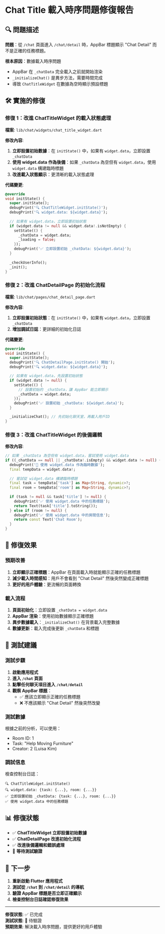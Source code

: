 # Chat Title 載入時序問題修復報告

## 🔍 問題描述

**問題**：從 `/chat` 頁面進入 `/chat/detail` 時，AppBar 標題顯示 "Chat Detail" 而不是正確的任務標題。

**根本原因**：數據載入時序問題
- AppBar 在 `_chatData` 完全載入之前就開始渲染
- `_initializeChat()` 是異步方法，需要時間完成
- 導致 `ChatTitleWidget` 在數據為空時顯示預設標題

## 🛠️ 實施的修復

### 修復 1：改進 ChatTitleWidget 的載入狀態處理

**檔案**: `lib/chat/widgets/chat_title_widget.dart`

**修改內容**:
1. **立即設置初始數據**：在 `initState()` 中，如果有 `widget.data`，立即設置 `_chatData`
2. **使用 widget.data 作為後備**：如果 `_chatData` 為空但有 `widget.data`，使用 `widget.data` 構建臨時標題
3. **改進載入狀態顯示**：更清晰的載入狀態處理

**代碼變更**:
```dart
@override
void initState() {
  super.initState();
  debugPrint('🔍 ChatTitleWidget.initState()');
  debugPrint('🔍 widget.data: ${widget.data}');
  
  // 如果有 widget.data，立即設置初始狀態
  if (widget.data != null && widget.data!.isNotEmpty) {
    setState(() {
      _chatData = widget.data;
      _loading = false;
    });
    debugPrint('✅ 立即設置初始 _chatData: ${widget.data}');
  }
  
  _checkUserInfo();
  _init();
}
```

### 修復 2：改進 ChatDetailPage 的初始化流程

**檔案**: `lib/chat/pages/chat_detail_page.dart`

**修改內容**:
1. **立即設置初始狀態**：在 `initState()` 中，如果有 `widget.data`，立即設置 `_chatData`
2. **增加調試日誌**：更詳細的初始化日誌

**代碼變更**:
```dart
@override
void initState() {
  super.initState();
  debugPrint('🔍 ChatDetailPage.initState() 開始');
  debugPrint('🔍 widget.data: ${widget.data}');

  // 如果有 widget.data，先設置初始狀態
  if (widget.data != null) {
    setState(() {
      // 設置初始的 _chatData，讓 AppBar 能立即顯示
      _chatData = widget.data;
    });
    debugPrint('✅ 設置初始 _chatData: ${widget.data}');
  }

  _initializeChat(); // 先初始化聊天室，再載入用戶ID
}
```

### 修復 3：改進 ChatTitleWidget 的後備邏輯

**修改內容**:
```dart
// 如果 _chatData 為空但有 widget.data，嘗試使用 widget.data
if ((_chatData == null || _chatData!.isEmpty) && widget.data != null) {
  debugPrint('🔄 使用 widget.data 作為臨時數據');
  final tempData = widget.data!;
  
  // 嘗試從 widget.data 構建臨時標題
  final task = tempData['task'] as Map<String, dynamic>?;
  final room = tempData['room'] as Map<String, dynamic>?;
  
  if (task != null && task['title'] != null) {
    debugPrint('✅ 使用 widget.data 中的任務標題');
    return Text(task['title'].toString());
  } else if (room != null) {
    debugPrint('✅ 使用 widget.data 中的房間信息');
    return const Text('Chat Room');
  }
}
```

## 🎯 修復效果

### 預期改善
1. **立即顯示正確標題**：AppBar 在頁面載入時就能顯示正確的任務標題
2. **減少載入時間感知**：用戶不會看到 "Chat Detail" 然後突然變成正確標題
3. **更好的用戶體驗**：更流暢的頁面轉換

### 載入流程
1. **頁面初始化**：立即設置 `_chatData = widget.data`
2. **AppBar 渲染**：使用初始數據顯示正確標題
3. **異步數據載入**：`_initializeChat()` 在背景載入完整數據
4. **數據更新**：載入完成後更新 `_chatData` 和標題

## 🧪 測試建議

### 測試步驟
1. **啟動應用程式**
2. **進入 `/chat` 頁面**
3. **點擊任何聊天項目進入 `/chat/detail`**
4. **觀察 AppBar 標題**：
   - ✅ 應該立即顯示正確的任務標題
   - ❌ 不應該顯示 "Chat Detail" 然後突然改變

### 測試數據
根據之前的分析，可以使用：
- Room ID: 1
- Task: "Help Moving Furniture"
- Creator: 2 (Luisa Kim)

### 調試信息
檢查控制台日誌：
```
🔍 ChatTitleWidget.initState()
🔍 widget.data: {task: {...}, room: {...}}
✅ 立即設置初始 _chatData: {task: {...}, room: {...}}
✅ 使用 widget.data 中的任務標題
```

## 📊 修復狀態

- ✅ **ChatTitleWidget 立即設置初始數據**
- ✅ **ChatDetailPage 改進初始化流程**
- ✅ **改進後備邏輯和錯誤處理**
- 🔄 **等待測試驗證**

## 🚀 下一步

1. **重新啟動 Flutter 應用程式**
2. **測試從 `/chat` 到 `/chat/detail` 的導航**
3. **驗證 AppBar 標題是否立即正確顯示**
4. **檢查控制台日誌確認修復效果**

---

**修復狀態**: ✅ 已完成  
**測試狀態**: 🔄 待驗證  
**預期效果**: 解決載入時序問題，提供更好的用戶體驗
